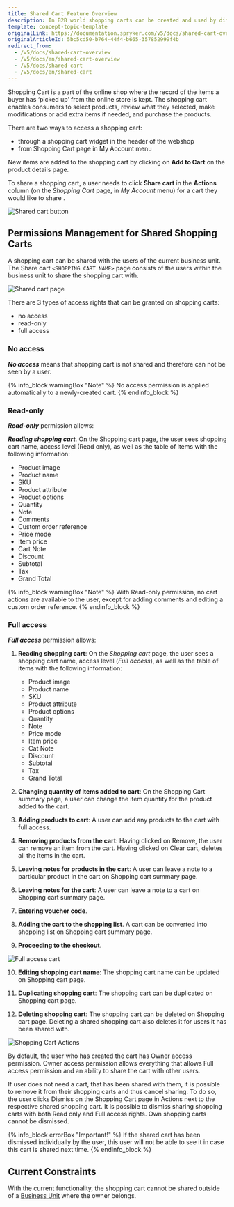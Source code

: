 ```yaml
---
title: Shared Cart Feature Overview
description: In B2B world shopping carts can be created and used by different individuals. A shopping cart can be shared with the users of the current business unit.
template: concept-topic-template
originalLink: https://documentation.spryker.com/v5/docs/shared-cart-overview
originalArticleId: 5bc5cd50-b764-44f4-b665-357852999f4b
redirect_from:
  - /v5/docs/shared-cart-overview
  - /v5/docs/en/shared-cart-overview
  - /v5/docs/shared-cart
  - /v5/docs/en/shared-cart
---
```


Shopping Cart is a part of the online shop where the record of the items a buyer has ‘picked up’ from the online store is kept. The shopping cart enables consumers to select products, review what they selected, make modifications or add extra items if needed, and purchase the products.

There are two ways to access a shopping cart:

* through a shopping cart widget in the header of the webshop
* from Shopping Cart page in My Account menu

New items are added to the shopping cart by clicking on **Add to Cart** on the product details page.

To share a shopping cart, a user needs to click **Share cart** in the **Actions** column (on the _Shopping Cart_ page, in _My Account_ menu) for a cart they would like to share .

![Shared cart button](https://spryker.s3.eu-central-1.amazonaws.com/docs/Features/Shopping+Cart/Cart/Shared+Cart+Feature+Overview/share-cart-button.png) 

## Permissions Management for Shared Shopping Carts
A shopping cart can be shared with the users of the current business unit. The Share cart `<SHOPPING CART NAME>` page consists of the users within the business unit to share the shopping cart with.

![Shared cart page](https://spryker.s3.eu-central-1.amazonaws.com/docs/Features/Shopping+Cart/Cart/Shared+Cart+Feature+Overview/share-cart-page.png) 

There are 3 types of access rights that can be granted on shopping carts:

* no access
* read-only
* full access

### No access
_**No access**_ means that shopping cart is not shared and therefore can not be seen by a user.

{% info_block warningBox "Note" %}
No access permission is applied automatically to a newly-created cart.
{% endinfo_block %}

### Read-only
_**Read-only**_ permission allows:

**_Reading shopping cart_**. On the Shopping cart page, the user sees shopping cart name, access level (Read only), as well as the table of items with the following information:

* Product image
* Product name
* SKU
* Product attribute
* Product options
* Quantity
* Note
* Comments
* Custom order reference
* Price mode
* Item price
* Cart Note
* Discount
* Subtotal
* Tax
* Grand Total

{% info_block warningBox "Note" %}
With Read-only permission, no cart actions are available to the user, except for adding comments and editing a custom order reference.
{% endinfo_block %}

### Full access
_**Full access**_ permission allows:

1. **Reading shopping cart**: On the _Shopping cart_ page, the user sees a shopping cart name, access level (_Full access_), as well as the table of items with the following information:
    * Product image
    * Product name
    * SKU
    * Product attribute
    * Product options
    * Quantity
    * Note
    * Price mode
    * Item price
    * Cat Note
    * Discount
    * Subtotal
    * Tax
    * Grand Total

2. **Changing quantity of items added to cart**: On the Shopping Cart summary page, a user can change the item quantity for the product added to the cart.

3. **Adding products to cart**: A user can add any products to the cart with full access.

4. **Removing products from the cart**: Having clicked on Remove, the user can remove an item from the cart. Having clicked on Clear cart, deletes all the items in the cart.

5. **Leaving notes for products in the cart**: A user can leave a note to a particular product in the cart on Shopping cart summary page.

6. **Leaving notes for the cart**: A user can leave a note to a cart on Shopping cart summary page.

7. **Entering voucher code**.

8. **Adding the cart to the shopping list**. A cart can be converted into shopping list on Shopping cart summary page.

9. **Proceeding to the checkout**.

![Full access cart](https://spryker.s3.eu-central-1.amazonaws.com/docs/Features/Shopping+Cart/Cart/Shared+Cart+Feature+Overview/full-access-cart.png) 

10. **Editing shopping cart name**: The shopping cart name can be updated on Shopping cart page.

11. **Duplicating shopping cart**: The shopping cart can be duplicated on Shopping cart page.

13. **Deleting shopping cart**: The shopping cart can be deleted on Shopping cart page. Deleting a shared shopping cart also deletes it for users it has been shared with.

![Shopping Cart Actions](https://spryker.s3.eu-central-1.amazonaws.com/docs/Features/Shopping+Cart/Cart/Shared+Cart+Feature+Overview/shopping-cart-actions.png) 

By default, the user who has created the cart has Owner access permission. Owner access permission allows everything that allows Full access permission and an ability to share the cart with other users.

If user does not need a cart, that has been shared with them, it is possible to remove it from their shopping carts and thus cancel sharing. To do so, the user clicks Dismiss on the Shopping Cart page in Actions next to the respective shared shopping cart. It is possible to dismiss sharing shopping carts with both Read only and Full access rights. Own shopping carts cannot be dismissed.

{% info_block errorBox "Important!" %}
If the shared cart has been dismissed individually by the user, this user will not be able to see it in case this cart is shared next time.
{% endinfo_block %}

## Current Constraints
With the current functionality, the shopping cart cannot be shared outside of a [Business Unit](/docs/scos/user/features/{{page.version}}/company-account-feature-overview/business-units-overview.html) where the owner belongs.


<!-- **See also:**

* Learn about SharedCart module
* Learn about SharedCartDataImport module
* Learn about SharedCartPage module
* Learn about SharedCartWidget module-->

<!-- Last review date: Oct. 29th, 2018-- by Andrew Chekanov, Anastasija Datsun -->
